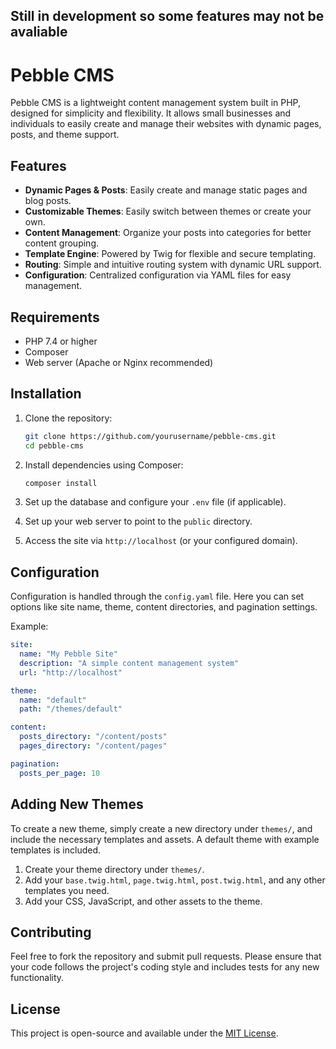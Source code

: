 ## Still in development so some features may not be avaliable


# Pebble CMS

Pebble CMS is a lightweight content management system built in PHP, designed for simplicity and flexibility. It allows small businesses and individuals to easily create and manage their websites with dynamic pages, posts, and theme support.

## Features

- **Dynamic Pages & Posts**: Easily create and manage static pages and blog posts.
- **Customizable Themes**: Easily switch between themes or create your own.
- **Content Management**: Organize your posts into categories for better content grouping.
- **Template Engine**: Powered by Twig for flexible and secure templating.
- **Routing**: Simple and intuitive routing system with dynamic URL support.
- **Configuration**: Centralized configuration via YAML files for easy management.

## Requirements

- PHP 7.4 or higher
- Composer
- Web server (Apache or Nginx recommended)

## Installation

1. Clone the repository:
   ```bash
   git clone https://github.com/yourusername/pebble-cms.git
   cd pebble-cms
   ```

2. Install dependencies using Composer:
   ```bash
   composer install
   ```

3. Set up the database and configure your `.env` file (if applicable).

4. Set up your web server to point to the `public` directory.

5. Access the site via `http://localhost` (or your configured domain).

## Configuration

Configuration is handled through the `config.yaml` file. Here you can set options like site name, theme, content directories, and pagination settings.

Example:
```yaml
site:
  name: "My Pebble Site"
  description: "A simple content management system"
  url: "http://localhost"

theme:
  name: "default"
  path: "/themes/default"

content:
  posts_directory: "/content/posts"
  pages_directory: "/content/pages"

pagination:
  posts_per_page: 10
```

## Adding New Themes

To create a new theme, simply create a new directory under `themes/`, and include the necessary templates and assets. A default theme with example templates is included.

1. Create your theme directory under `themes/`.
2. Add your `base.twig.html`, `page.twig.html`, `post.twig.html`, and any other templates you need.
3. Add your CSS, JavaScript, and other assets to the theme.

## Contributing

Feel free to fork the repository and submit pull requests. Please ensure that your code follows the project's coding style and includes tests for any new functionality.

## License

This project is open-source and available under the [MIT License](LICENSE).
